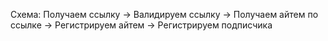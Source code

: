 Схема:
Получаем ссылку -> Валидируем ссылку -> Получаем айтем по ссылке ->
Регистрируем айтем -> Регистрируем подписчика
